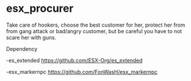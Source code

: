 # esx_procurer
Take care of hookers, choose the best customer for her, protect her from from gang attack or bad/angry customer, but be careful you have to not scare her with guns.

Dependency

-es_extended
https://github.com/ESX-Org/es_extended

-esx_markernpc
https://github.com/FonWasH/esx_markernpc
